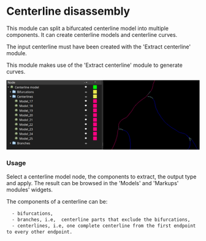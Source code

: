 # Centerline disassembly

This module can split a bifurcated centerline model into multiple components. It can create centerline models and centerline curves.

The input centerline must have been created with the 'Extract centerline' module.

This module makes use of the 'Extract centerline' module to generate curves.

![CenterlineDisassembly](CenterlineDisassembly_0.png)

### Usage

Select a centerline model node, the components to extract, the output type and apply. The result can be browsed in the 'Models' and 'Markups' modules' widgets.

The components of a centerline can be:

      - bifurcations,
      - branches, i.e,  centerline parts that exclude the bifurcations,
      - centerlines, i.e, one complete centerline from the first endpoint to every other endpoint.

